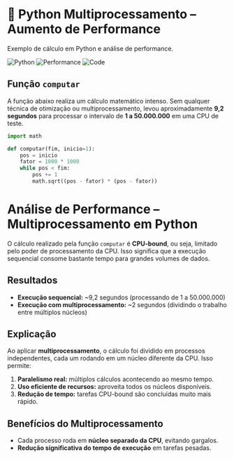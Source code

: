 # 🐍 Python Multiprocessamento – Aumento de Performance

Exemplo de cálculo em Python e análise de performance.  

![Python](https://img.shields.io/badge/python-3.10-blue?logo=python&logoColor=white)
![Performance](https://img.shields.io/badge/performance-high-green)
![Code](https://img.shields.io/badge/code-example-orange)



##  Função `computar`

A função abaixo realiza um cálculo matemático intenso. Sem qualquer técnica de otimização ou multiprocessamento, levou aproximadamente **9,2 segundos** para processar o intervalo de **1 a 50.000.000** em uma CPU de teste.

```python
import math

def computar(fim, inicio=1):
    pos = inicio
    fator = 1000 * 1000
    while pos < fim:
        pos += 1
        math.sqrt((pos - fator) * (pos - fator))
```
#  Análise de Performance – Multiprocessamento em Python

O cálculo realizado pela função `computar` é **CPU-bound**, ou seja, limitado pelo poder de processamento da CPU. Isso significa que a execução sequencial consome bastante tempo para grandes volumes de dados.



## Resultados

- **Execução sequencial:** ~9,2 segundos (processando de 1 a 50.000.000)
- **Execução com multiprocessamento:** ~2 segundos (dividindo o trabalho entre múltiplos núcleos)



##  Explicação

Ao aplicar **multiprocessamento**, o cálculo foi dividido em processos independentes, cada um rodando em um núcleo diferente da CPU. Isso permite:

1. **Paralelismo real:** múltiplos cálculos acontecendo ao mesmo tempo.
2. **Uso eficiente de recursos:** aproveita todos os núcleos disponíveis.
3. **Redução de tempo:** tarefas CPU-bound são concluídas muito mais rápido.



##  Benefícios do Multiprocessamento

- Cada processo roda em **núcleo separado da CPU**, evitando gargalos.
- **Redução significativa do tempo de execução** em tarefas pesadas.
